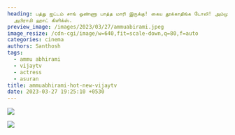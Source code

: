 ```yaml
---
heading: பத்து ஐட்டம் சாங் ஒண்ணா பாத்த மாரி இருக்கு! கைய தூக்காதிங்க டோலி! அம்மு
  அபிராமி ஹாட் கிளிக்ஸ்.
preview_image: /images/2023/03/27/ammuabirami.jpeg
image_resize: /cdn-cgi/image/w=640,fit=scale-down,q=80,f=auto
categories: cinema
authors: Santhosh
tags:
  - ammu abhirami
  - vijaytv
  - actress
  - asuran
title: ammuabhirami-hot-new-vijaytv
date: 2023-03-27 19:25:10 +0530
---
```

![](/images/2023/03/27/ammuabhirami-hot-new-vijaytv22.jpeg)

![](/images/2023/03/27/ammuabhirami-hot-new-vijaytv.jpeg)